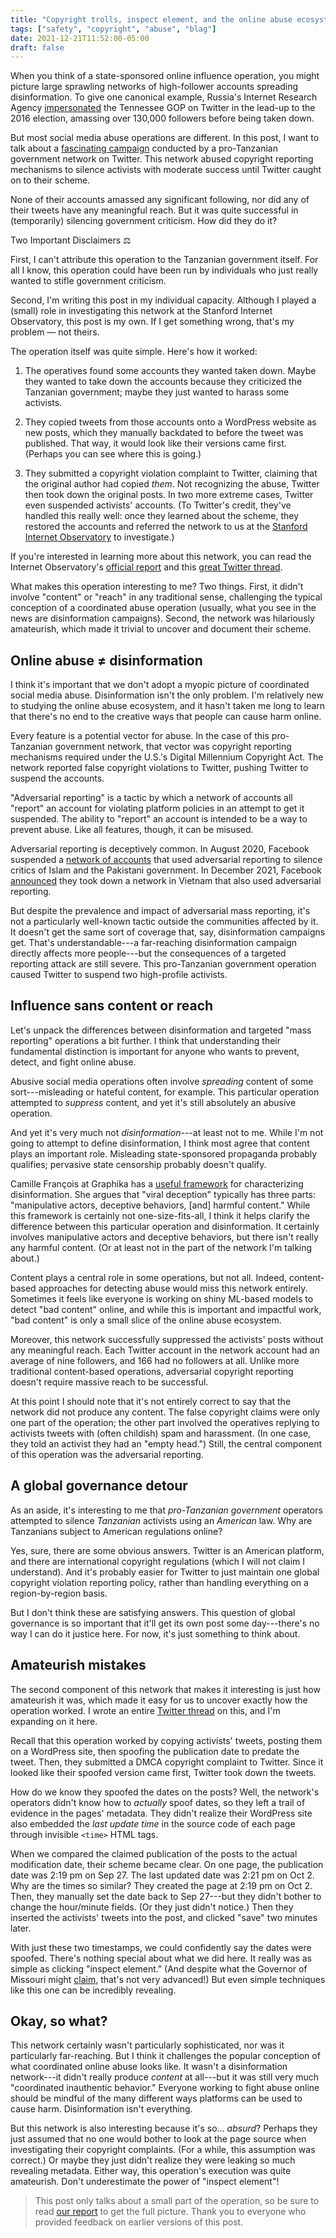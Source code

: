 ```yaml
---
title: "Copyright trolls, inspect element, and the online abuse ecosystem"
tags: ["safety", "copyright", "abuse", "blag"]
date: 2021-12-21T11:52:00-05:00
draft: false
---
```


When you think of a state-sponsored online influence operation, you might picture large sprawling networks of high-follower accounts spreading disinformation. To give one canonical example, Russia's Internet Research Agency [impersonated](https://medium.com/dfrlab/how-a-russian-troll-fooled-america-80452a4806d1) the Tennessee GOP on Twitter in the lead-up to the 2016 election, amassing over 130,000 followers before being taken down.

But most social media abuse operations are different. In this post, I want to talk about a [fascinating campaign](https://twitter.com/shelbygrossman/status/1466395068080615426) conducted by a pro-Tanzanian government network on Twitter. This network abused copyright reporting mechanisms to silence activists with moderate success until Twitter caught on to their scheme.

None of their accounts amassed any significant following, nor did any of their tweets have any meaningful reach. But it was quite successful in (temporarily) silencing government criticism. How did they do it?

<div class="aside ~info content">
<p class="supra font-semibold">Two Important Disclaimers ⚖️</p>
<p class="text-sm">First, I can't attribute this operation to the Tanzanian government itself. For all I know, this operation could have been run by individuals who just really wanted to stifle government criticism.</p>
<p class="text-sm">Second, I'm writing this post in my individual capacity. Although I played a (small) role in investigating this network at the Stanford Internet Observatory, this post is my own. If I get something wrong, that's my problem &mdash; not theirs.</p>
</div>

The operation itself was quite simple. Here's how it worked:

1.  The operatives found some accounts they wanted taken down. Maybe they wanted to take down the accounts because they criticized the Tanzanian government; maybe they just wanted to harass some activists.

2.  They copied tweets from those accounts onto a WordPress website as new posts, which they manually backdated to before the tweet was published. That way, it would look like their versions came first. (Perhaps you can see where this is going.)

3.  They submitted a copyright violation complaint to Twitter, claiming that the original author had copied *them*. Not recognizing the abuse, Twitter then took down the original posts. In two more extreme cases, Twitter even suspended activists' accounts. (To Twitter's credit, they've handled this really well: once they learned about the scheme, they restored the accounts and referred the network to us at the [Stanford Internet Observatory](https://io.stanford.edu) to investigate.)

If you're interested in learning more about this network, you can read the Internet Observatory's [official report](https://github.com/stanfordio/publications/blob/main/20211202-tz-twitter-takedown.pdf) and this [great Twitter thread](https://twitter.com/shelbygrossman/status/1466395068080615426).

What makes this operation interesting to me? Two things. First, it didn't involve "content" or "reach" in any traditional sense, challenging the typical conception of a coordinated abuse operation (usually, what you see in the news are disinformation campaigns). Second, the network was hilariously amateurish, which made it trivial to uncover and document their scheme.

## Online abuse ≠ disinformation

I think it's important that we don't adopt a myopic picture of coordinated social media abuse. Disinformation isn't the only problem. I'm relatively new to studying the online abuse ecosystem, and it hasn't taken me long to learn that there's no end to the creative ways that people can cause harm online.

Every feature is a potential vector for abuse. In the case of this pro-Tanzanian government network, that vector was copyright reporting mechanisms required under the U.S.'s Digital Millennium Copyright Act. The network reported false copyright violations to Twitter, pushing Twitter to suspend the accounts.

"Adversarial reporting" is a tactic by which a network of accounts all "report" an account for violating platform policies in an attempt to get it suspended. The ability to "report" an account is intended to be a way to prevent abuse. Like all features, though, it can be misused.

Adversarial reporting is deceptively common. In August 2020, Facebook suspended a [network of accounts](https://cyber.fsi.stanford.edu/io/news/reporting-duty) that used adversarial reporting to silence critics of Islam and the Pakistani government. In December 2021, Facebook [announced](https://about.fb.com/wp-content/uploads/2021/12/Metas-Adversarial-Threat-Report.pdf) they took down a network in Vietnam that also used adversarial reporting.

But despite the prevalence and impact of adversarial mass reporting, it's not a particularly well-known tactic outside the communities affected by it. It doesn't get the same sort of coverage that, say, disinformation campaigns get. That's understandable---a far-reaching disinformation campaign directly affects more people---but the consequences of a targeted reporting attack are still severe. This pro-Tanzanian government operation caused Twitter to suspend two high-profile activists.

## Influence sans content or reach

Let's unpack the differences between disinformation and targeted "mass reporting" operations a bit further. I think that understanding their fundamental distinction is important for anyone who wants to prevent, detect, and fight online abuse.

Abusive social media operations often involve *spreading* content of some sort---misleading or hateful content, for example. This particular operation attempted to *suppress* content, and yet it's still absolutely an abusive operation.

And yet it's very much not *disinformation*---at least not to me. While I'm not going to attempt to define disinformation, I think most agree that content plays an important role. Misleading state-sponsored propaganda probably qualifies; pervasive state censorship probably doesn't qualify.

Camille François at Graphika has a [useful framework](https://science.house.gov/imo/media/doc/Francois%20Addendum%20to%20Testimony%20-%20ABC_Framework_2019_Sept_2019.pdf) for characterizing disinformation. She argues that "viral deception" typically has three parts: "manipulative actors, deceptive behaviors, [and] harmful content." While this framework is certainly not one-size-fits-all, I think it helps clarify the difference between this particular operation and disinformation. It certainly involves manipulative actors and deceptive behaviors, but there isn't really any harmful content. (Or at least not in the part of the network I'm talking about.)

Content plays a central role in some operations, but not all. Indeed, content-based approaches for detecting abuse would miss this network entirely. Sometimes it feels like everyone is working on shiny ML-based models to detect "bad content" online, and while this is important and impactful work, "bad content" is only a small slice of the online abuse ecosystem.

Moreover, this network successfully suppressed the activists' posts without any meaningful reach. Each Twitter account in the network account had an average of nine followers, and 166 had no followers at all. Unlike more traditional content-based operations, adversarial copyright reporting doesn't require massive reach to be successful.

At this point I should note that it's not entirely correct to say that the network did not produce any content. The false copyright claims were only one part of the operation; the other part involved the operatives replying to activists tweets with (often childish) spam and harassment. (In one case, they told an activist they had an "empty head.") Still, the central component of this operation was the adversarial reporting.

## A global governance detour

As an aside, it's interesting to me that  *pro-Tanzanian government* operators attempted to silence *Tanzanian* activists using an *American* law. Why are Tanzanians subject to American regulations online?

Yes, sure, there are some obvious answers. Twitter is an American platform, and there are international copyright regulations (which I will not claim I understand). And it's probably easier for Twitter to just maintain one global copyright violation reporting policy, rather than handling everything on a region-by-region basis.

But I don't think these are satisfying answers. This question of global governance is so important that it'll get its own post some day---there's no way I can do it justice here. For now, it's just something to think about.

## Amateurish mistakes

The second component of this network that makes it interesting is just how amateurish it was, which made it easy for us to uncover exactly how the operation worked. I wrote an entire [Twitter thread](https://twitter.com/MilesMcCain/status/1466501157254144001) on this, and I'm expanding on it here.

Recall that this operation worked by copying activists' tweets, posting them on a WordPress site, then spoofing the publication date to predate the tweet. Then, they submitted a DMCA copyright complaint to Twitter. Since it looked like their spoofed version came first, Twitter took down the tweets.

How do we know they spoofed the dates on the posts? Well, the network's operators didn't know how to *actually* spoof dates, so they left a trail of evidence in the pages' metadata. They didn't realize their WordPress site also embedded the *last update time* in the source code of each page through invisible `<time>` HTML tags.

When we compared the claimed publication of the posts to the actual modification date, their scheme became clear. On one page, the publication date was 2:19 pm on Sep 27. The last updated date was 2:21 pm on Oct 2. Why are the times so similar? They created the page at 2:19 pm on Oct 2. Then, they manually set the date back to Sep 27---but they didn't bother to change the hour/minute fields. (Or they just didn't notice.) Then they inserted the activists' tweets into the post, and clicked "save" two minutes later.

With just these two timestamps, we could confidently say the dates were spoofed. There's nothing special about what we did here. It really was as simple as clicking "inspect element." (And despite what the Governor of Missouri might [claim](https://www.nytimes.com/2021/10/15/us/missouri-st-louis-post-teachers-hack.html), that's not very advanced!) But even simple techniques like this one can be incredibly revealing.

## Okay, so what?

This network certainly wasn't particularly sophisticated, nor was it particularly far-reaching. But I think it challenges the popular conception of what coordinated online abuse looks like. It wasn't a disinformation network---it didn't really produce *content* at all---but it was still very much "coordinated inauthentic behavior." Everyone working to fight abuse online should be mindful of the many different ways platforms can be used to cause harm. Disinformation isn't everything.

But this network is also interesting because it's so... *absurd*? Perhaps they just assumed that no one would bother to look at the page source when investigating their copyright complaints. (For a while, this assumption was correct.) Or maybe they just didn't realize they were leaking so much revealing metadata. Either way, this operation's execution was quite amateurish. Don't underestimate the power of "inspect element"!

> This post only talks about a small part of the operation, so be sure to read [our report](https://github.com/stanfordio/publications/raw/main/20211202-tz-twitter-takedown.pdf) to get the full picture. Thank you to everyone who provided feedback on earlier versions of this post.
